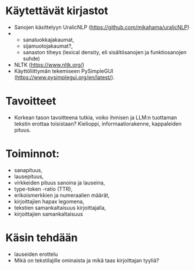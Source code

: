 # Käytettävät kirjastot
- Sanojen käsittelyyn UralicNLP (https://github.com/mikahama/uralicNLP)
- - sanaluokkajakaumat,
  - sijamuotojakaumat?,
  - sanaston tiheys (lexical density, eli sisältösanojen ja funktiosanojen suhde)
- NLTK (https://www.nltk.org/)
- Käyttöliittymän tekemiseen PySimpleGUI (https://www.pysimplegui.org/en/latest/).

# Tavoitteet
- Korkean tason tavoitteena tutkia, voiko ihmisen ja LLM:n tuottaman tekstin erottaa toisistaan? Kielioppi, informaatiorakenne, kappaleiden pituus.

# Toiminnot:
- sanapituus,
- lausepituus,
- virkkeiden pituus sanoina ja lauseina,
- type-token -ratio (TTR),
- erikoismerkkien ja numeraalien määrät,
- kirjoittajien hapax legomena,
- tekstien samankaltaisuus kirjoittajalla,
- kirjoittajien samankaltaisuus

# Käsin tehdään
- lauseiden erottelu
- Mikä on tekstilajille ominaista ja mikä taas kirjoittajan tyyliä?
